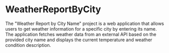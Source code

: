 # WeatherReportByCity
The "Weather Report by City Name" project is a web application that allows users to get weather information for a specific city by entering its name. The application fetches weather data from an external API based on the provided city name and displays the current temperature and weather condition description.
